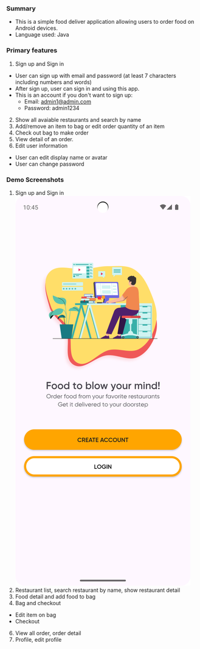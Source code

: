 ### Summary
- This is a simple food deliver application allowing users to order food on Android devices.
- Language used: Java
### Primary features
1. Sign up and Sign in
- User can sign up with email and password (at least 7 characters including numbers and words)
- After sign up, user can sign in and using this app.
- This is an account if you don't want to sign up: 
    - Email: admin1@admin.com
    - Password: admin1234
2. Show all avaiable restaurants and search by name
3. Add/remove an item to bag or edit order quantity of an item
4. Check out bag to make order
5. View detail of an order.
6. Edit user information
- User can edit display name or avatar
- User can change password
### Demo Screenshots
1. Sign up and Sign in
![getStarted](https://github.com/vtd182/MyFoodOrder/blob/main/demo/login_panel.png)
3. Restaurant list, search restaurant by name, show restaurant detail
4. Food detail and add food to bag
5. Bag and checkout
- Edit item on bag
- Checkout
6. View all order, order detail
7. Profile, edit profile

